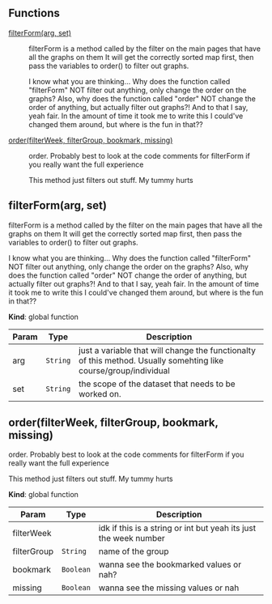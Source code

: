 ## Functions

<dl>
<dt><a href="#filterForm">filterForm(arg, set)</a></dt>
<dd><p>filterForm is a method called by the filter on the main pages that have all the graphs on them
It will get the correctly sorted map first, then pass the variables to order() to filter out graphs.</p>
<p>I know what you are thinking... Why does the function called &quot;filterForm&quot; NOT filter out anything, only
change the order on the graphs? Also, why does the function called &quot;order&quot; NOT change the order of anything,
but actually filter out graphs?! And to that I say, yeah fair.  In the amount of time it took me to write this
I could&#39;ve changed them around, but where is the fun in that??</p>
</dd>
<dt><a href="#order">order(filterWeek, filterGroup, bookmark, missing)</a></dt>
<dd><p>order.  Probably best to look at the code comments for filterForm if you really want the full experience</p>
<p>This method just filters out stuff. My tummy hurts</p>
</dd>
</dl>

<a name="filterForm"></a>

## filterForm(arg, set)
filterForm is a method called by the filter on the main pages that have all the graphs on them
It will get the correctly sorted map first, then pass the variables to order() to filter out graphs.

I know what you are thinking... Why does the function called "filterForm" NOT filter out anything, only
change the order on the graphs? Also, why does the function called "order" NOT change the order of anything,
but actually filter out graphs?! And to that I say, yeah fair.  In the amount of time it took me to write this
I could've changed them around, but where is the fun in that??

**Kind**: global function  

| Param | Type | Description |
| --- | --- | --- |
| arg | <code>String</code> | just a variable that will change the functionalty of this method. Usually somehting like course/group/individual |
| set | <code>String</code> | the scope of the dataset that needs to be worked on. |

<a name="order"></a>

## order(filterWeek, filterGroup, bookmark, missing)
order.  Probably best to look at the code comments for filterForm if you really want the full experience

This method just filters out stuff. My tummy hurts

**Kind**: global function  

| Param | Type | Description |
| --- | --- | --- |
| filterWeek |  | idk if this is a string or int but yeah its just the week number |
| filterGroup | <code>String</code> | name of the group |
| bookmark | <code>Boolean</code> | wanna see the bookmarked values or nah? |
| missing | <code>Boolean</code> | wanna see the missing values or nah |


